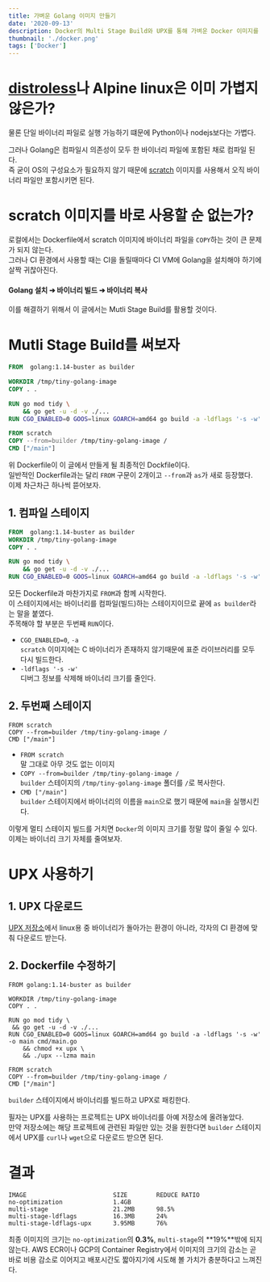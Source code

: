 ```yaml
---
title: 가벼운 Golang 이미지 만들기
date: '2020-09-13'
description: Docker의 Multi Stage Build와 UPX를 통해 가벼운 Docker 이미지를 만들어봅니다
thumbnail: './docker.png'
tags: ['Docker']
---
```


# [distroless](https://github.com/GoogleContainerTools/distroless)나 Alpine linux은 이미 가볍지 않은가?

물론 단일 바이너리 파일로 실행 가능하기 떄문에 Python이나 nodejs보다는 가볍다.

그러나 Golang은 컴파일시 의존성이 모두 한 바이너리 파일에 포함된 채로 컴파일 된다.  
즉 굳이 OS의 구성요소가 필요하지 않기 때문에 [scratch](https://hub.docker.com/_/scratch/) 이미지를 사용해서 오직 바이너리 파일만 포함시키면 된다.

# scratch 이미지를 바로 사용할 순 없는가?

로컬에서는 Dockerfile에서 scratch 이미지에 바이너리 파일을 `COPY`하는 것이 큰 문제가 되지 않는다.  
그러나 CI 환경에서 사용할 때는 CI을 돌릴때마다 CI VM에 Golang을 설치해야 하기에 살짝 귀찮아진다.

#### Golang 설치 ➔ 바이너리 빌드 ➔ 바이너리 복사

이를 해결하기 위해서 이 글에서는 Mutli Stage Build를 활용할 것이다.

# Mutli Stage Build를 써보자

```Dockerfile
FROM  golang:1.14-buster as builder

WORKDIR /tmp/tiny-golang-image
COPY . .

RUN go mod tidy \
    && go get -u -d -v ./...
RUN CGO_ENABLED=0 GOOS=linux GOARCH=amd64 go build -a -ldflags '-s -w' -o main cmd/main.go

FROM scratch
COPY --from=builder /tmp/tiny-golang-image /
CMD ["/main"]
```

위 Dockerfile이 이 글에서 만들게 될 최종적인 Dockfile이다.  
일반적인 Dockerfile과는 달리 `FROM` 구문이 2개이고 `--from`과 `as`가 새로 등장했다.  
이제 차근차근 하나씩 뜯어보자.

## 1. 컴파일 스테이지

```Dockerfile
FROM  golang:1.14-buster as builder
WORKDIR /tmp/tiny-golang-image
COPY . .

RUN go mod tidy \
    && go get -u -d -v ./...
RUN CGO_ENABLED=0 GOOS=linux GOARCH=amd64 go build -a -ldflags '-s -w' -o main cmd/main.go
```

모든 Dockerfile과 마찬가지로 `FROM`과 함께 시작한다.  
이 스테이지에서는 바이너리를 컴파일(빌드)하는 스테이지이므로 끝에 `as builder`라는 말을 붙였다.  
주목해야 할 부분은 두번째 `RUN`이다.

- `CGO_ENABLED=0`, `-a`  
  `scratch` 이미지에는 C 바이너리가 존재하지 않기때문에 표준 라이브러리를 모두 다시 빌드한다.
- `-ldflags '-s -w'`  
  디버그 정보를 삭제해 바이너리 크기를 줄인다.

## 2. 두번째 스테이지

```docker
FROM scratch
COPY --from=builder /tmp/tiny-golang-image /
CMD ["/main"]
```

- `FROM scratch`  
  말 그대로 아무 것도 없는 이미지
- `COPY --from=builder /tmp/tiny-golang-image /`  
  `builder` 스테이지의 `/tmp/tiny-golang-image` 폴더를 `/`로 복사한다.
- `CMD ["/main"]`  
  `builder` 스테이지에서 바이너리의 이름을 `main`으로 했기 때문에 `main`을 실행시킨다.

이렇게 멀티 스테이지 빌드를 거치면 `Docker`의 이미지 크기를 정말 많이 줄일 수 있다.  
이제는 바이너리 크기 자체를 줄여보자.

# UPX 사용하기

## 1. UPX 다운로드

[UPX 저장소](https://github.com/upx/upx/releases)에서 linux용 중 바이너리가 돌아가는 환경이 아니라, 각자의 CI 환경에 맞춰 다운로드 받는다.

## 2. Dockerfile 수정하기

```Dockerfile{9,10}
FROM golang:1.14-buster as builder

WORKDIR /tmp/tiny-golang-image
COPY . .

RUN go mod tidy \
 && go get -u -d -v ./...
RUN CGO_ENABLED=0 GOOS=linux GOARCH=amd64 go build -a -ldflags '-s -w' -o main cmd/main.go
    && chmod +x upx \
    && ./upx --lzma main

FROM scratch
COPY --from=builder /tmp/tiny-golang-image /
CMD ["/main"]

```

`builder` 스테이지에서 바이너리를 빌드하고 UPX로 패킹한다.

필자는 UPX를 사용하는 프로젝트는 UPX 바이너리를 아예 저장소에 올려놓았다.  
만약 저장소에는 해당 프로젝트에 관련된 파일만 있는 것을 원한다면 `builder` 스테이지에서 UPX를 `curl`나 `wget`으로 다운로드 받으면 된다.

# 결과

```
IMAGE                        SIZE        REDUCE RATIO
no-optimization              1.4GB
multi-stage                  21.2MB      98.5%
multi-stage-ldflags          16.3MB      24%
multi-stage-ldflags-upx      3.95MB      76%
```

최종 이미지의 크기는 `no-optimization`의 **0.3%**, `multi-stage`의 **19%**밖에 되지 않는다.
AWS ECR이나 GCP의 Container Registry에서 이미지의 크기의 감소는 곧바로 비용 감소로 이어지고 배포시간도 짧아지기에 시도해 볼 가치가 충분하다고 느껴진다.
